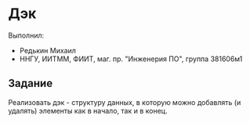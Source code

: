 # **Дэк**
Выполнил:
* Редькин Михаил
* ННГУ, ИИТММ, ФИИТ, маг. пр. "Инженерия ПО", группа 381606м1
## **Задание**
Реализовать дэк - структуру данных, в которую можно добавлять (и удалять) элементы как в начало, так и в конец.
